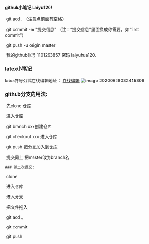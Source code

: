 #### github小笔记    Laiyu120!

​	git add . （注意点前面有空格）

​	git commit -m "提交信息" （注：“提交信息”里面换成你需要，如“first commit”）

​    git push -u origin master

​	我的github账号  1101293857 密码 laiyuhua120.

### latex小笔记

latex符号公式在线编辑地址：  [在线编辑](http://latex.codecogs.com/eqneditor/editor.php)  ![image-20200628082445896](C:\Users\Administrator\AppData\Roaming\Typora\typora-user-images\image-20200628082445896.png)

### github分支的用法:

​     先clone 仓库

​     进入仓库

​     git branch  xxx创建仓库

​     git checkout xxx 进入仓库

​     git push 把分支加入到仓库

​	提交同上  把master改为branch名

    ### 第二次提交：

​			clone

​			进入仓库

​			进入分支

​			把文件拖入

​			git add 。

​			git commit

​			git push
